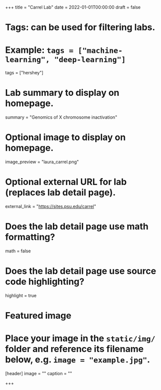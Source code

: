 +++
title = "Carrel Lab"
date = 2022-01-01T00:00:00
draft = false

# Tags: can be used for filtering labs.
# Example: `tags = ["machine-learning", "deep-learning"]`
tags = ["hershey"]

# Lab summary to display on homepage.
summary = "Genomics of X chromosome inactivation"

# Optional image to display on homepage.
image_preview = "laura_carrel.png"

# Optional external URL for lab (replaces lab detail page).
external_link = "https://sites.psu.edu/carrel"

# Does the lab detail page use math formatting?
math = false

# Does the lab detail page use source code highlighting?
highlight = true

# Featured image
# Place your image in the `static/img/` folder and reference its filename below, e.g. `image = "example.jpg"`.
[header]
image = ""
caption = ""

+++
